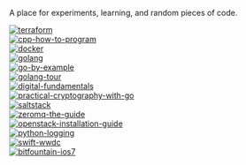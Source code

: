 A place for experiments, learning, and random pieces of code.

[![terraform](http://img.shields.io/badge/terraform-78.26%25_(18/23)-green.svg?style=flat)](https://github.com/jasonkeene/playground/blob/master/terraform/progress.md)  
[![cpp-how-to-program](http://img.shields.io/badge/cpp--how--to--program-56.14%25_(32/57)-yellowgreen.svg?style=flat)](https://github.com/jasonkeene/playground/blob/master/cpp-how-to-program/progress.md)  
[![docker](http://img.shields.io/badge/docker-7.14%25_(1/14)-red.svg?style=flat)](https://github.com/jasonkeene/playground/blob/master/docker/progress.md)  
[![golang](http://img.shields.io/badge/golang-38.09%25_(16/42)-yellow.svg?style=flat)](https://github.com/jasonkeene/playground/blob/master/golang/progress.md)  
[![go-by-example](http://img.shields.io/badge/go--by--example-50.76%25_(33/65)-yellowgreen.svg?style=flat)](https://github.com/jasonkeene/playground/blob/master/go-by-example/progress.md)  
[![golang-tour](http://img.shields.io/badge/golang--tour-100%25_(95/95)-brightgreen.svg?style=flat)](https://github.com/jasonkeene/playground/blob/master/golang-tour/progress.md)  
[![digital-fundamentals](http://img.shields.io/badge/digital--fundamentals-3.6%25_(4/111)-red.svg?style=flat)](https://github.com/jasonkeene/playground/blob/master/digital-fundamentals/progress.md)  
[![practical-cryptography-with-go](http://img.shields.io/badge/practical--cryptography--with--go-85%25_(17/20)-brightgreen.svg?style=flat)](https://github.com/jasonkeene/playground/blob/master/practical-cryptography-with-go/progress.md)  
[![saltstack](http://img.shields.io/badge/saltstack-28.1%25_(52/185)-orange.svg?style=flat)](https://github.com/jasonkeene/playground/blob/master/saltstack/progress.md)  
[![zeromq-the-guide](http://img.shields.io/badge/zeromq--the--guide-14.8%25_(41/277)-red.svg?style=flat)](https://github.com/jasonkeene/playground/blob/master/zeromq-the-guide/progress.md)  
[![openstack-installation-guide](http://img.shields.io/badge/openstack--installation--guide-8.6%25_(8/93)-red.svg?style=flat)](https://github.com/jasonkeene/playground/blob/master/openstack-installation-guide/progress.md)  
[![python-logging](http://img.shields.io/badge/python--logging-48.31%25_(43/89)-yellow.svg?style=flat)](https://github.com/jasonkeene/playground/blob/master/python-logging/progress.md)  
[![swift-wwdc](http://img.shields.io/badge/swift--wwdc-0%25_(0/5)-red.svg?style=flat)](https://github.com/jasonkeene/playground/blob/master/swift-wwdc/progress.md)  
[![bitfountain-ios7](http://img.shields.io/badge/bitfountain--ios7-19.59%25_(106/541)-orange.svg?style=flat)](https://github.com/jasonkeene/playground/blob/master/bitfountain-ios7/progress.md)
